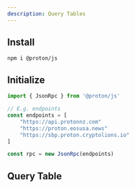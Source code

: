```yaml
---
description: Query Tables
---
```


## Install

```
npm i @proton/js
```

## Initialize

```ts
import { JsonRpc } from '@proton/js'

// E.g. endpoints
const endpoints = [
    "https://api.protonnz.com"
    "https://proton.eosusa.news"
    "https://sbp.proton.cryptolions.io"
]

const rpc = new JsonRpc(endpoints)
```

## Query Table

```ts

```

